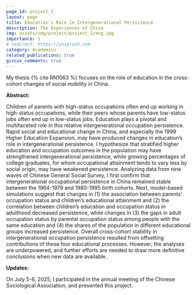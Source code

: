 ```yaml
---
page_id: project_1
layout: page
title: Education’s Role in Intergenerational Persistence
description: The Experiences of China
img: assets/img/project/project_1/eng.jpg
importance: 1
# redirect: https://unsplash.com
category: Academics
related_publications: true
giscus_comments: true
---
```


My thesis {% cite RN1063 %} focuses on the role of education in the cross-cohort changes of social mobility in China. 

**Abstract:** 

Children of parents with high-status occupations often end up working in high-status occupations, while their peers whose parents have low-status jobs often end up in low-status jobs. Education plays a pivotal and multifaceted role in this relative intergenerational occupation persistence. Rapid social and educational change in China, and especially the 1999 Higher Education Expansion, may have produced changes in education’s role in intergenerational persistence. I hypothesize that stratified higher education and occupation outcomes in the population may have strengthened intergenerational persistence, while growing percentages of college graduates, for whom occupational attainment tends to vary less by social origin, may have weakened persistence. Analyzing data from nine waves of Chinese General Social Survey, I first confirm that intergenerational occupational persistence in China remained stable between the 1964-1979 and 1980-1995 birth cohorts. Next, model-based simulations suggest that changes in (1) the association between parents’ occupation status and children’s educational attainment and (2) the correlation between children’s education and occupation status in adulthood decreased persistence, while changes in (3) the gaps in adult occupation status by parental occupation status among people with the same education and (4) the shares of the population in different educational groups increased persistence. Overall cross-cohort stability in intergenerational occupation persistence resulted from offsetting contributions of these four educational processes. However, the analyses are underpowered, and further efforts are needed to draw more definitive conclusions when new data are available. 

**Updates:**

On July 5-6, 2025, I participated in the annual meeting of the Chinese Sociological Association, and presented this project. 
